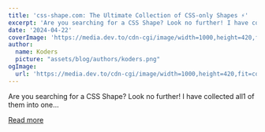 ```yaml
---
title: 'css-shape.com: The Ultimate Collection of CSS-only Shapes ⚡️'
excerpt: 'Are you searching for a CSS Shape? Look no further! I have collected all1 of them into one...'
date: '2024-04-22'
coverImage: 'https://media.dev.to/cdn-cgi/image/width=1000,height=420,fit=cover,gravity=auto,format=auto/https%3A%2F%2Fdev-to-uploads.s3.amazonaws.com%2Fuploads%2Farticles%2Fp67oymutul179zo1sw88.jpg'
author:
  name: Koders
  picture: "assets/blog/authors/koders.png"
ogImage:
  url: 'https://media.dev.to/cdn-cgi/image/width=1000,height=420,fit=cover,gravity=auto,format=auto/https%3A%2F%2Fdev-to-uploads.s3.amazonaws.com%2Fuploads%2Farticles%2Fp67oymutul179zo1sw88.jpg'
---
```


Are you searching for a CSS Shape? Look no further! I have collected all1 of them into one...

[Read more](https://dev.to/afif/css-shapecom-the-ultimate-collection-of-css-only-shapes-52p5)
